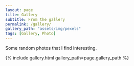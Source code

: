 ```yaml
---
layout: page
title: Gallery
subtitle: From the gallery
permalink: /gallery/
gallery_path: "assets/img/pexels"
tags: [Gallery, Photo]
---
```


Some random photos that I find interesting. 


{% include gallery.html gallery_path=page.gallery_path %}